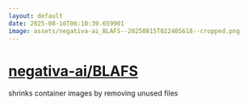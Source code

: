 ```yaml
---
layout: default
date: 2025-08-16T06:10:39.659901
image: assets/negativa-ai_BLAFS--20250815T022405618--cropped.png
---
```


# [negativa-ai/BLAFS](https://github.com/negativa-ai/BLAFS)

shrinks container images by removing unused files
